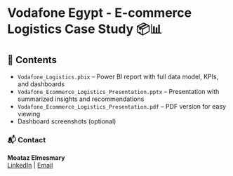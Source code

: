 # Vodafone Egypt - E-commerce Logistics Case Study 📦📊

## 📁 Contents

- `Vodafone_Logistics.pbix` – Power BI report with full data model, KPIs, and dashboards
- `Vodafone_Ecommerce_Logistics_Presentation.pptx` – Presentation with summarized insights and recommendations
- `Vodafone_Ecommerce_Logistics_Presentation.pdf` – PDF version for easy viewing
- Dashboard screenshots (optional)

### 📬 Contact
**Moataz Elmesmary**  
[LinkedIn](https://www.linkedin.com/in/moatazelmesmary/) | [Email](mailto:moataz.mesmary@email.com)

